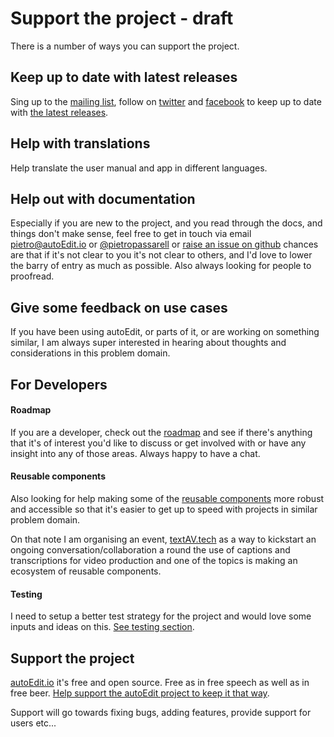 # Support the project - draft
 
There is a number of ways you can support the project. 

## Keep up to date with latest releases

Sing up to the [mailing list](http://eepurl.com/cMzwSX), follow on [twitter](http://twitter.com/autoEdit2) and [facebook](https://www.facebook.com/autoEdit.io/) to keep up to date with [the latest releases](https://github.com/OpenNewsLabs/autoEdit_2/releases). 


## Help with translations
Help translate the user manual and app in different languages.


## Help out with documentation 

Especially if you are new to the project, and you read through the docs, and things don't make sense, feel free to get in touch via email <a href="mailto:pietro@autoEdit.io?Subject=Hello" target="_top">pietro@autoEdit.io</a> or [@pietropassarell](twitter.com/pietropassarell) or [raise an issue on github](https://github.com/OpenNewsLabs/autoEdit_2) chances are that if it's not clear to you it's not clear to others, and I'd love to lower the barry of entry as much as possible. Also always looking for people to proofread.



## Give some feedback on use cases

If you have been using autoEdit, or parts of it, or are working on something similar, I am always super interested in hearing about thoughts and considerations in this problem domain.

## For Developers

#### Roadmap 
If you are a developer, check out the [roadmap](/roadmap.md) and see if there's anything that it's of interest you'd like to discuss or get involved with or have any insight into any of those areas. Always happy to have a chat. 

#### Reusable components
Also looking for help making some of the [reusable components](/reusable-components.md) more robust and accessible so that it's easier to get up to speed with projects in similar problem domain. 

On that note I am organising an event, [textAV.tech](http://textav.tech) as a way to kickstart an ongoing conversation/collaboration a round the use of captions and transcriptions for video production and one of the topics is making an ecosystem of reusable components. 

#### Testing
I need to setup a better test strategy for the project and would love some inputs and ideas on this. [See testing section](/testing.md). 


## Support the project

[autoEdit.io](www.autoEdit.io) it's free and open source. Free as in free speech as well as in free beer. [Help support the autoEdit project to keep it that way](https://donorbox.org/c9762eef-0e08-468e-90cb-2d00643697f8?recurring=true). 

Support will go towards fixing bugs, adding features, provide support for users etc...